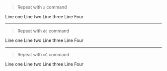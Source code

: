 > Repeat with `x` command

Line one
Line two
Line three
Line Four

---

> Repeat with `dd` command

Line one
Line two
Line three
Line Four

---

> Repeat with `>G` command

Line one
Line two
Line three
Line Four
